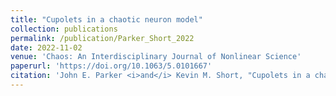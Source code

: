 ```yaml
---
title: "Cupolets in a chaotic neuron model"
collection: publications
permalink: /publication/Parker_Short_2022
date: 2022-11-02
venue: 'Chaos: An Interdisciplinary Journal of Nonlinear Science'
paperurl: 'https://doi.org/10.1063/5.0101667'
citation: 'John E. Parker <i>and</i> Kevin M. Short, "Cupolets in a chaotic neuron model", Chaos 32, 113104 (2022)'
---
```

<!-- Abstract: This paper reports the first finding of cupolets in a chaotic Hindmarsh–Rose neural model. Cupolets (chaotic, unstable, periodic, orbit-lets) are unstable periodic orbits that have been stabilized through a particular control scheme by applying a binary control sequence. We demonstrate different neural dynamics (periodic or chaotic) of the Hindmarsh–Rose model through a bifurcation diagram where the external input current, <i>I</i>, is the bifurcation parameter. We select a region in the chaotic parameter space and provide the results of numerical simulations. In this chosen parameter space, a control scheme is applied when the trajectory intersects with either of the two control planes. The type of the control is determined by a bit in a binary control sequence. The control is either a small microcontrol (0) or a large macrocontrol (1) that adjusts the future dynamics of the trajectory by a perturbation determined by the coding function r_N(x). We report the discovery of many cupolets with corresponding control sequences and comment on the differences with previously reported cupolets in the double scroll system. We provide some examples of the generated cupolets and conclude by discussing potential implications for biological neurons. -->
